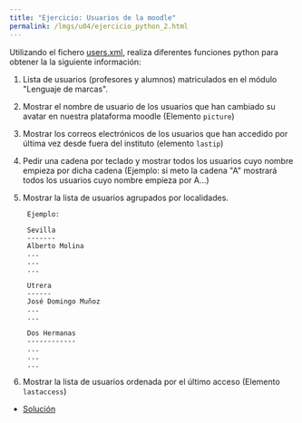 ```yaml
---
title: "Ejercicio: Usuarios de la moodle"
permalink: /lmgs/u04/ejercicio_python_2.html
---
```


Utilizando el fichero [users.xml](xml/users.xml.zip), realiza diferentes funciones python para obtener la  la siguiente información:

1. Lista de usuarios (profesores y alumnos) matriculados en el módulo "Lenguaje de marcas".
2. Mostrar el nombre de usuario de los usuarios que han cambiado su avatar en nuestra plataforma moodle (Elemento `picture`)
3. Mostrar los correos electrónicos de los usuarios que han accedido por última vez desde fuera del instituto (elemento `lastip`)
4. Pedir una cadena por teclado y mostrar todos los usuarios cuyo nombre empieza por dicha cadena (Ejemplo: si meto la cadena "A" mostrará todos los usuarios cuyo nombre empieza por A...)
5. Mostrar la lista de usuarios agrupados por localidades.

		Ejemplo:		

		Sevilla
		-------
		Alberto Molina
		...
		...
		...		

		Utrera
		------
		José Domingo Muñoz
		...
		...		

		Dos Hermanas
		------------
		...
		...
		...

6. Mostrar la lista de usuarios ordenada por el último acceso (Elemento `lastaccess`)

* [Solución](ejercicio2_xpath.py)